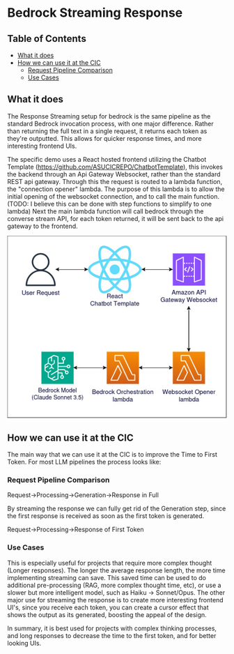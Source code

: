 # Bedrock Streaming Response

## Table of Contents
- [What it does](#what-it-does)
- [How we can use it at the CIC](#how-we-can-use-it-at-the-cic)
  - [Request Pipeline Comparison](#request-pipeline-comparison)
  - [Use Cases](#use-cases)

## What it does

The Response Streaming setup for bedrock is the same pipeline as the standard Bedrock invocation process, with one major difference. Rather than returning the full text in a single request, it returns each token as they're outputted. This allows for quicker response times, and more interesting frontend UIs.

The specific demo uses a React hosted frontend utilizing the Chatbot Template (https://github.com/ASUCICREPO/ChatbotTemplate), this invokes the backend through an Api Gateway Websocket, rather than the standard REST api gateway. Through this the request is routed to a lambda function, the "connection opener" lambda. The purpose of this lambda is to allow the initial opening of the websocket connection, and to call the main function. (TODO: I believe this can be done with step functions to simplify to one lambda) Next the main lambda function will call bedrock through the converse stream API, for each token returned, it will be sent back to the api gateway to the frontend.

![Bedrock Response Streaming](BedrockResponseStreaming.jpg)

## How we can use it at the CIC

The main way that we can use it at the CIC is to improve the Time to First Token. For most LLM pipelines the process looks like:

### Request Pipeline Comparison

Request->Processing->Generation->Response in Full

By streaming the response we can fully get rid of  the Generation step, since the first response is received as soon as the first token is generated.

Request->Processing->Response of First Token

### Use Cases

This is especially useful for projects that require more complex thought (Longer responses). The longer the average response length, the more time implementing streaming can save. This saved time can be used to do additional pre-processing (RAG, more complex thought time, etc), or use a slower but more intelligent model, such as Haiku -> Sonnet/Opus. The other major use for streaming the response is to create more interesting frontend UI's, since you receive each token, you can create a cursor effect that shows the output as its generated, boosting the appeal of the design.

In summary, it is best used for projects with complex thinking processes, and long responses to decrease the time to the first token, and for better looking UIs.